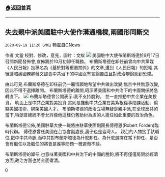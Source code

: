 ###  [:house:返回首頁](https://github.com/ourhimalayas/txt)
---

## 失去親中派美國駐中大使作溝通橋樑,兩國形同斷交
`2020-09-19 11:26 GM62` [轉載自GNews](https://gnews.org/zh-hant/368935/)

作者 文靈 校對、修改，意見，圖片：文蚁
![](https://s3.amazonaws.com/gnews-media-offload/wp-content/uploads/2020/09/19112112/42f0cb1a5c4d248d.jpg)
美國駐中大使布蘭斯塔德於9月17日召開新聞發佈會,宣佈將於10月初卸任職務。 布蘭斯塔德在卸任前曾向中共黨媒《人民日報》投稿名為《基於對等重置關係》的文章,遭到《人民日報》的拒絕,其後蓬培奧國務卿發文譴責中共治下的中國沒有言論自由且對政治辯論感到恐懼。

由此可見,布蘭斯塔德在卸任前仍一廂情願地希望中共做出改變,無奈中共無意改變,因此不得不選擇離開。 布蘭斯塔德的離開,昭示著美國和中共治下的中國關係將急轉直下。
![](https://s3.amazonaws.com/gnews-media-offload/wp-content/uploads/2020/09/19112046/a24af973e8394ab3.jpg)
布蘭斯塔德曾公開表示:我不支持脫鉤。 並一直推動中共企業在美投資。 明面上是中共企業對美投資,實則是推動中共企業在美紮根從事間諜活動、偷竊美國技術、綁架美國人才。 布蘭斯塔德的政治立場無疑是親中派,在全球反共的當下,特朗普總統不會允許像他這樣仍舊助紂為虐的人擔任如此重要的政治角色。

布蘭斯塔德公佈,美國駐華大使一職將由駐華使團副團長傅德恩(Robert Forden)臨時代辦。 傅德恩曾任美國在台協會副處長,妻子也是臺灣人。 親台的人物接手該職位,戳中中共命脈,而中共對布蘭斯塔德為什麼卸任、為什麼選擇在當下卸任、是否會有繼任以及繼任的將會是誰等問題一概避而不談。

布蘭斯塔德的卸任,也意味著美國和中共治下的中國的脫鉤,將不再僅僅局限於經濟方面,政治方面也將全面肅清。

0
